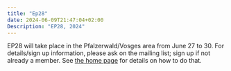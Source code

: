 ```yaml
---
title: "Ep28"
date: 2024-06-09T21:47:04+02:00
Description: "EP28, 2024"
---
```

EP28 will take place in the Pfalzerwald/Vosges area from June 27 to 30. For details/sign up information, 
please ask on the mailing list; sign up if not already a member. 
See [the home page](/) for details on how to do that.